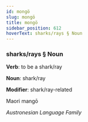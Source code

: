 ```yaml
---
id: mongö
slug: mongö
title: mongö
sidebar_position: 612
hoverText: sharks/rays § Noun
---
```


### sharks/rays § Noun

**Verb**: to be a shark/ray

**Noun**: shark/ray

**Modifier**: shark/ray-related

Maori mangō 

*Austronesian Language Family*